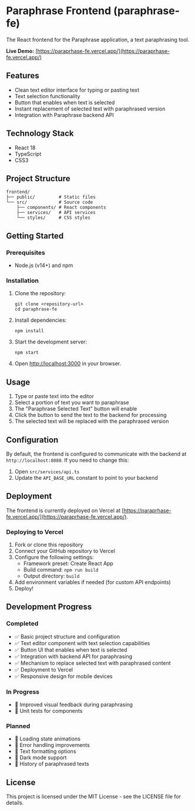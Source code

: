 # Paraphrase Frontend (paraphrase-fe)

The React frontend for the Paraphrase application, a text paraphrasing tool.

**Live Demo:** [https://paraprhase-fe.vercel.app/](https://paraprhase-fe.vercel.app/)

## Features

- Clean text editor interface for typing or pasting text
- Text selection functionality
- Button that enables when text is selected
- Instant replacement of selected text with paraphrased version
- Integration with Paraphrase backend API

## Technology Stack

- React 18
- TypeScript
- CSS3

## Project Structure

```
frontend/
├── public/         # Static files
└── src/            # Source code
    ├── components/ # React components
    ├── services/   # API services
    └── styles/     # CSS styles
```

## Getting Started

### Prerequisites

- Node.js (v14+) and npm

### Installation

1. Clone the repository:
   ```
   git clone <repository-url>
   cd paraphrase-fe
   ```

2. Install dependencies:
   ```
   npm install
   ```

3. Start the development server:
   ```
   npm start
   ```

4. Open [http://localhost:3000](http://localhost:3000) in your browser.

## Usage

1. Type or paste text into the editor
2. Select a portion of text you want to paraphrase
3. The "Paraphrase Selected Text" button will enable
4. Click the button to send the text to the backend for processing
5. The selected text will be replaced with the paraphrased version

## Configuration

By default, the frontend is configured to communicate with the backend at `http://localhost:8080`. If you need to change this:

1. Open `src/services/api.ts`
2. Update the `API_BASE_URL` constant to point to your backend

## Deployment

The frontend is currently deployed on Vercel at [https://paraprhase-fe.vercel.app/](https://paraprhase-fe.vercel.app/).

### Deploying to Vercel

1. Fork or clone this repository
2. Connect your GitHub repository to Vercel
3. Configure the following settings:
   - Framework preset: Create React App
   - Build command: `npm run build`
   - Output directory: `build`
4. Add environment variables if needed (for custom API endpoints)
5. Deploy!

## Development Progress

### Completed
- ✅ Basic project structure and configuration
- ✅ Text editor component with text selection capabilities
- ✅ Button UI that enables when text is selected
- ✅ Integration with backend API for paraphrasing
- ✅ Mechanism to replace selected text with paraphrased content
- ✅ Deployment to Vercel
- ✅ Responsive design for mobile devices

### In Progress
- 🔄 Improved visual feedback during paraphrasing
- 🔄 Unit tests for components

### Planned
- 📝 Loading state animations
- 📝 Error handling improvements
- 📝 Text formatting options
- 📝 Dark mode support
- 📝 History of paraphrased texts

## License

This project is licensed under the MIT License - see the LICENSE file for details.